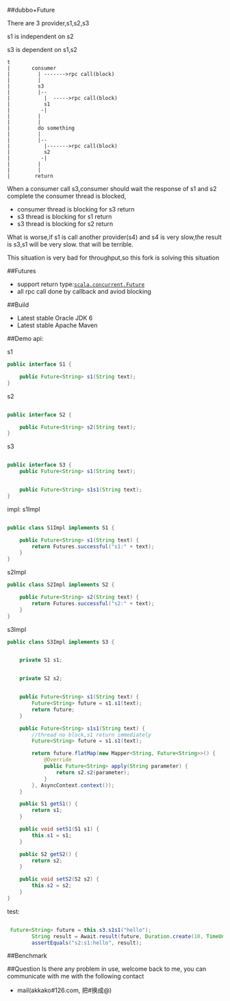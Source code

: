 ##dubbo+Future

There are 3 provider,s1,s2,s3

s1 is independent on s2

s3 is dependent on s1,s2

    t
    |       consumer
    |         | ------->rpc call(block)
    |         |
    |         s3
    |         |--
    |           |  ----->rpc call(block)
    |           s1
    |          -|
    |         |
    |         |
    |         do something
    |         |
    |         |--
    |           |------->rpc call(block)
    |           s2
    |          -|
    |         |
    |         |
    |        return

When a consumer call s3,consumer should wait the response of s1 and s2 complete the consumer thread is blocked,

* consumer thread is blocking for s3 return
* s3 thread is blocking for s1 return
* s3 thread is blocking for s2 return

What is worse,if s1 is call another provider(s4) and s4 is very slow,the result is s3,s1 will be very slow.
that will be terrible.

This situation is very bad for throughput,so this fork is solving this situation





##Futures

* support return type:[`scala.concurrent.Future`](http://www.scala-lang.org/api/2.10.2/#scala.concurrent.Future)
* all rpc call done by callback and aviod blocking

##Build

* Latest stable Oracle JDK 6
* Latest stable Apache Maven

##Demo
api:

s1
```java
public interface S1 {

    public Future<String> s1(String text);
}
```
s2

```java

public interface S2 {

    public Future<String> s2(String text);
}
```

s3
```java

public interface S3 {
    public Future<String> s1(String text);


    public Future<String> s1s1(String text);
}
```

impl:
s1Impl
```java

public class S1Impl implements S1 {

    public Future<String> s1(String text) {
        return Futures.successful("s1:" + text);
    }
}

```

s2Impl
```java
public class S2Impl implements S2 {

    public Future<String> s2(String text) {
        return Futures.successful("s2:" + text);
    }
}

```
s3Impl
```java
public class S3Impl implements S3 {


    private S1 s1;


    private S2 s2;


    public Future<String> s1(String text) {
        Future<String> future = s1.s1(text);
        return future;
    }

    public Future<String> s1s1(String text) {
        //thread no block,s1 return immediately
        Future<String> future = s1.s1(text);

        return future.flatMap(new Mapper<String, Future<String>>() {
            @Override
            public Future<String> apply(String parameter) {
                return s2.s2(parameter);
            }
        }, AsyncContext.context());
    }

    public S1 getS1() {
        return s1;
    }

    public void setS1(S1 s1) {
        this.s1 = s1;
    }

    public S2 getS2() {
        return s2;
    }

    public void setS2(S2 s2) {
        this.s2 = s2;
    }
}
```
test:

```java

 Future<String> future = this.s3.s1s1("hello");
        String result = Await.result(future, Duration.create(10, TimeUnit.SECONDS));
        assertEquals("s2:s1:hello", result);

```
##Benchmark

##Question
Is there any problem in use, welcome back to me, you can communicate with me with the following contact

* mail(akkako#126.com, 把#换成@)
